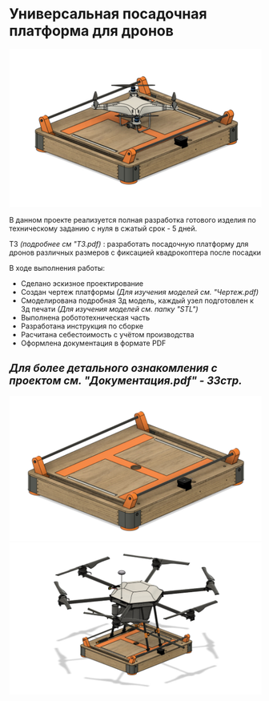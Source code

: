 # Универсальная посадочная платформа для дронов

![alt text](https://github.com/YuRa-Aero/Universal-Drone-Landing-Platform/blob/main/STL/photo_2024-03-30_16-30-59.jpg?raw=true)

В данном проекте реализуется полная разработка готового изделия по техническому заданию с нуля в сжатый срок - 5 дней.

ТЗ *(подробнее см "ТЗ.pdf)* : разработать посадочную платформу для дронов различных размеров с фиксацией квадрокоптера после посадки

В ходе выполнения работы:
* Сделано эскизное проектирование
* Создан чертеж платформы *(Для изучения моделей см. "Чертеж.pdf)*
* Смоделирована подробная 3д модель, каждый узел подготовлен к 3д печати *(Для изучения моделей см. папку "STL")*
* Выполнена робототехническая часть
* Разработана инструкция по сборке
* Расчитана себестоимость с учётом производства
* Оформлена документация в формате PDF
## *Для более детального ознакомления с проектом см. "Документация.pdf" - 33стр.*
![alt text](https://github.com/YuRa-Aero/Universal-Drone-Landing-Platform/blob/main/STL/photo_2024-03-30_16-11-57.jpg?raw=true)
![alt text](https://github.com/YuRa-Aero/Universal-Drone-Landing-Platform/blob/main/STL/photo_2024-03-30_16-31-47.jpg?raw=true)


